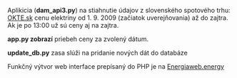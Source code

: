 Aplikicia (**dam_api3.py**) na stiahnutie údajov z slovenského spotového trhu: [OKTE.sk](https://okte.sk) cenu elektriny od 1. 9. 2009 (začiatok uverejňovania) až do zajtra. Ak je po 13:00 už sú ceny aj na zajtra.

**app.py zobrazí** priebeh ceny za zvolený dátum.

**update_db.py** zasa slúži na pridanie nových dát do databáze

Funkčný výtvor web interface prepísaný do PHP je na [Energiaweb.energy](https://energiaweb.energy/fullscreen-mapy/)